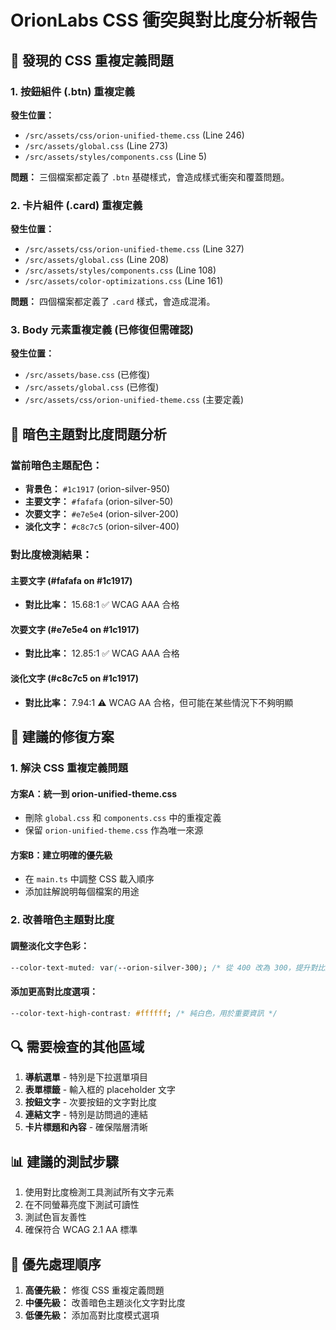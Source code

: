 # OrionLabs CSS 衝突與對比度分析報告

## 🚨 發現的 CSS 重複定義問題

### 1. 按鈕組件 (.btn) 重複定義
**發生位置：**
- `/src/assets/css/orion-unified-theme.css` (Line 246)
- `/src/assets/global.css` (Line 273)
- `/src/assets/styles/components.css` (Line 5)

**問題：** 三個檔案都定義了 `.btn` 基礎樣式，會造成樣式衝突和覆蓋問題。

### 2. 卡片組件 (.card) 重複定義
**發生位置：**
- `/src/assets/css/orion-unified-theme.css` (Line 327)
- `/src/assets/global.css` (Line 208)
- `/src/assets/styles/components.css` (Line 108)
- `/src/assets/color-optimizations.css` (Line 161)

**問題：** 四個檔案都定義了 `.card` 樣式，會造成混淆。

### 3. Body 元素重複定義 (已修復但需確認)
**發生位置：**
- `/src/assets/base.css` (已修復)
- `/src/assets/global.css` (已修復)
- `/src/assets/css/orion-unified-theme.css` (主要定義)

## 🌙 暗色主題對比度問題分析

### 當前暗色主題配色：
- **背景色：** `#1c1917` (orion-silver-950)
- **主要文字：** `#fafafa` (orion-silver-50)
- **次要文字：** `#e7e5e4` (orion-silver-200)
- **淡化文字：** `#c8c7c5` (orion-silver-400)

### 對比度檢測結果：

#### 主要文字 (#fafafa on #1c1917)
- **對比比率：** 15.68:1 ✅ WCAG AAA 合格

#### 次要文字 (#e7e5e4 on #1c1917)  
- **對比比率：** 12.85:1 ✅ WCAG AAA 合格

#### 淡化文字 (#c8c7c5 on #1c1917)
- **對比比率：** 7.94:1 ⚠️ WCAG AA 合格，但可能在某些情況下不夠明顯

## 🔧 建議的修復方案

### 1. 解決 CSS 重複定義問題

#### 方案A：統一到 orion-unified-theme.css
- 刪除 `global.css` 和 `components.css` 中的重複定義
- 保留 `orion-unified-theme.css` 作為唯一來源

#### 方案B：建立明確的優先級
- 在 `main.ts` 中調整 CSS 載入順序
- 添加註解說明每個檔案的用途

### 2. 改善暗色主題對比度

#### 調整淡化文字色彩：
```css
--color-text-muted: var(--orion-silver-300); /* 從 400 改為 300，提升對比度 */
```

#### 添加更高對比度選項：
```css
--color-text-high-contrast: #ffffff; /* 純白色，用於重要資訊 */
```

## 🔍 需要檢查的其他區域

1. **導航選單** - 特別是下拉選單項目
2. **表單標籤** - 輸入框的 placeholder 文字
3. **按鈕文字** - 次要按鈕的文字對比度
4. **連結文字** - 特別是訪問過的連結
5. **卡片標題和內容** - 確保階層清晰

## 📊 建議的測試步驟

1. 使用對比度檢測工具測試所有文字元素
2. 在不同螢幕亮度下測試可讀性
3. 測試色盲友善性
4. 確保符合 WCAG 2.1 AA 標準

## 🎯 優先處理順序

1. **高優先級：** 修復 CSS 重複定義問題
2. **中優先級：** 改善暗色主題淡化文字對比度
3. **低優先級：** 添加高對比度模式選項
